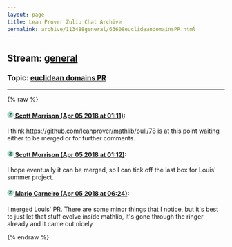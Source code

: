```yaml
---
layout: page
title: Lean Prover Zulip Chat Archive 
permalink: archive/113488general/63608euclideandomainsPR.html
---
```


## Stream: [general](index.html)
### Topic: [euclidean domains PR](63608euclideandomainsPR.html)

---


{% raw %}
#### [![Click to go to Zulip](../../assets/img/zulip2.png) Scott Morrison (Apr 05 2018 at 01:11)](https://leanprover.zulipchat.com/#narrow/stream/113488-general/topic/euclidean%20domains%20PR/near/124646289):
I think https://github.com/leanprover/mathlib/pull/78 is at this point waiting either to be merged or for further comments.

#### [![Click to go to Zulip](../../assets/img/zulip2.png) Scott Morrison (Apr 05 2018 at 01:12)](https://leanprover.zulipchat.com/#narrow/stream/113488-general/topic/euclidean%20domains%20PR/near/124646344):
I hope eventually it can be merged, so I can tick off the last box for Louis' summer project.

#### [![Click to go to Zulip](../../assets/img/zulip2.png) Mario Carneiro (Apr 05 2018 at 06:24)](https://leanprover.zulipchat.com/#narrow/stream/113488-general/topic/euclidean%20domains%20PR/near/124655240):
I merged Louis' PR. There are some minor things that I notice, but it's best to just let that stuff evolve inside mathlib, it's gone through the ringer already and it came out nicely


{% endraw %}
